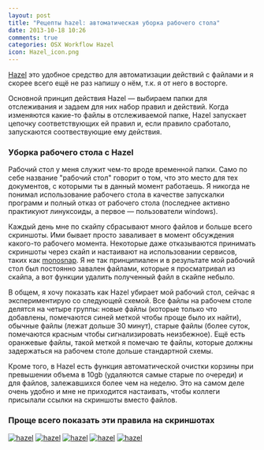 ```yaml
---
layout: post
title: "Рецепты hazel: автоматическая уборка рабочего стола"
date: 2013-10-18 10:26
comments: true
categories: OSX Workflow Hazel
icon: Hazel_icon.png
---
```

[Hazel](http://www.noodlesoft.com/hazel.php) это удобное средство для автоматизации действий с файлами и я скорее всего ещё не раз напишу о нём, т.к. я от него в восторге.

Основной принцип действия Hazel — выбираем папки для отслеживания и задаем для них набор правил и действий. Когда изменяются какие-то файлы в отслеживаемой папке, Hazel запускает цепочку соответствующих ей правил и, если правило сработало, запускаются соотвествующие ему действия.

### Уборка рабочего стола с Hazel

Рабочий стол у меня служит чем-то вроде временной папки. Само по себе название "рабочий стол" говорит о том, что это место для тех документов, с которыми ты в данный момент работаешь. Я никогда не понимал использование рабочего стола в качестве запускалки программ и полный отказ от рабочего стола (последнее активно практикуют линуксоиды, а первое — пользователи windows).

Каждый день мне по скайпу сбрасывают много файлов и больше всего скриншоты. Ими бывает просто заваливает в момент обсуждения какого-то рабочего момента. Некоторые даже отказываются принимать скриншоты через скайп и настаивают на использовании сервисов, таких как [monosnap](http://paul.elms.pro/blog/2013/04/15/sravnieniie-i-obzor-populiarnykh-oblachnykh-skrinshotierov/). Я не так принципиален и в результате мой рабочий стол был постоянно завален файлами, которые я просматривал из скайпа, а вот функции удалить полученный файл в скайпе небыло.

В общем, я хочу показать как Hazel убирает мой рабочий стол, сейчас я экспериментирую со следующей схемой. Все файлы на рабочем столе делятся на четыре группы: новые файлы (которые только что добавлены, помечаются синей меткой чтобы проще было их найти), обычные файлы (лежат дольше 30 минут), старые файлы (более суток, помечаются красным чтобы сигнализировать неизбежное). Ещё есть оранжевые файлы, такой меткой я помечаю те файлы, которые должны задержаться на рабочем столе дольше стандартной схемы.

Кроме того, в Hazel есть функция автоматической очистки корзины при превышении объема в 10gb (удаляются самые старые по очереди) и для файлов, залежавшихся более чем на неделю. Это на самом деле очень удобно и мне не приходится настаивать, чтобы коллеги присылали ссылки на скриншоты вместо файлов.

### Проще всего показать эти правила на скриншотах

<a class="screenshot" href="https://www.monosnap.com/image/CCoIluBtxYcY03j6oqhSq8sML.png" rel="screenshot" title="Удаление старых файлов в корзину"><img src="https://www.monosnap.com/image/CCoIluBtxYcY03j6oqhSq8sML.png" alt="hazel" /></a>
<a class="screenshot" href="https://www.monosnap.com/image/36A2VH58Zbp1xbo9uv51HxnH7.png" rel="screenshot" title="Новые файлы"><img src="https://www.monosnap.com/image/36A2VH58Zbp1xbo9uv51HxnH7.png" alt="hazel" /></a>
<a class="screenshot" href="https://www.monosnap.com/image/jGoahTmJsud9N9FTiXnyMrfsr.png" rel="screenshot" title="Старые файлы, через 24 часа будут в корзине"><img src="https://www.monosnap.com/image/jGoahTmJsud9N9FTiXnyMrfsr.png" alt="hazel" /></a>
<a class="screenshot" href="https://www.monosnap.com/image/mXjYG40GAmE02YJnmItQxoCCF.png" rel="screenshot" title="Обычные файлы, без метки"><img src="https://www.monosnap.com/image/mXjYG40GAmE02YJnmItQxoCCF.png" alt="hazel" /></a>
<a class="screenshot" href="https://www.monosnap.com/image/BSsU5kh2E5vY8YsvouY0qYuTB.png" rel="screenshot" title="Правила очистки корзины"><img src="https://www.monosnap.com/image/BSsU5kh2E5vY8YsvouY0qYuTB.png" alt="hazel" /></a>